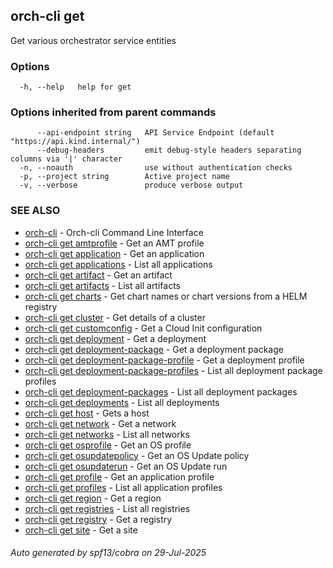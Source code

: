 ## orch-cli get

Get various orchestrator service entities

### Options

```
  -h, --help   help for get
```

### Options inherited from parent commands

```
      --api-endpoint string   API Service Endpoint (default "https://api.kind.internal/")
      --debug-headers         emit debug-style headers separating columns via '|' character
  -n, --noauth                use without authentication checks
  -p, --project string        Active project name
  -v, --verbose               produce verbose output
```

### SEE ALSO

* [orch-cli](orch-cli.md)	 - Orch-cli Command Line Interface
* [orch-cli get amtprofile](orch-cli_get_amtprofile.md)	 - Get an AMT profile
* [orch-cli get application](orch-cli_get_application.md)	 - Get an application
* [orch-cli get applications](orch-cli_get_applications.md)	 - List all applications
* [orch-cli get artifact](orch-cli_get_artifact.md)	 - Get an artifact
* [orch-cli get artifacts](orch-cli_get_artifacts.md)	 - List all artifacts
* [orch-cli get charts](orch-cli_get_charts.md)	 - Get chart names or chart versions from a HELM registry
* [orch-cli get cluster](orch-cli_get_cluster.md)	 - Get details of a cluster
* [orch-cli get customconfig](orch-cli_get_customconfig.md)	 - Get a Cloud Init configuration
* [orch-cli get deployment](orch-cli_get_deployment.md)	 - Get a deployment
* [orch-cli get deployment-package](orch-cli_get_deployment-package.md)	 - Get a deployment package
* [orch-cli get deployment-package-profile](orch-cli_get_deployment-package-profile.md)	 - Get a deployment profile
* [orch-cli get deployment-package-profiles](orch-cli_get_deployment-package-profiles.md)	 - List all deployment package profiles
* [orch-cli get deployment-packages](orch-cli_get_deployment-packages.md)	 - List all deployment packages
* [orch-cli get deployments](orch-cli_get_deployments.md)	 - List all deployments
* [orch-cli get host](orch-cli_get_host.md)	 - Gets a host
* [orch-cli get network](orch-cli_get_network.md)	 - Get a network
* [orch-cli get networks](orch-cli_get_networks.md)	 - List all networks
* [orch-cli get osprofile](orch-cli_get_osprofile.md)	 - Get an OS profile
* [orch-cli get osupdatepolicy](orch-cli_get_osupdatepolicy.md)	 - Get an OS Update policy
* [orch-cli get osupdaterun](orch-cli_get_osupdaterun.md)	 - Get an OS Update run
* [orch-cli get profile](orch-cli_get_profile.md)	 - Get an application profile
* [orch-cli get profiles](orch-cli_get_profiles.md)	 - List all application profiles
* [orch-cli get region](orch-cli_get_region.md)	 - Get a region
* [orch-cli get registries](orch-cli_get_registries.md)	 - List all registries
* [orch-cli get registry](orch-cli_get_registry.md)	 - Get a registry
* [orch-cli get site](orch-cli_get_site.md)	 - Get a site

###### Auto generated by spf13/cobra on 29-Jul-2025
